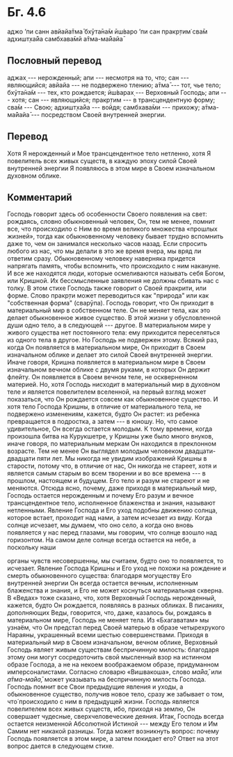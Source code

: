# Бг. 4.6
аджо ’пи санн авйайа̄тма̄
бхӯта̄на̄м ӣш́варо ’пи сан
пракр̣тим̇ сва̄м адхишт̣ха̄йа
самбхава̄мй а̄тма-ма̄йайа̄
## Пословный перевод

аджах̣ --- нерожденный; апи --- несмотря на то, что; сан --- являющийся;
авйайа --- не подвержено тлению; а̄тма̄ --- тот, чье тело; бхӯта̄на̄м ---
тех, кто рождается; ӣш́варах̣ --- Верховный Господь; апи --- хотя; сан ---
являющийся; пракр̣тим --- в трансцендентную форму; сва̄м --- Свою;
адхишт̣ха̄йа --- войдя; самбхава̄ми --- прихожу; а̄тма-ма̄йайа̄ ---
посредством Своей внутренней энергии.

## Перевод

Хотя Я нерожденный и Мое трансцендентное тело нетленно, хотя Я
повелитель всех живых существ, в каждую эпоху силой Своей внутренней
энергии Я появляюсь в этом мире в Своем изначальном духовном облике.

## Комментарий

Господь говорит здесь об особенности Своего появления на свет: рождаясь,
словно обыкновенный человек, Он, тем не менее, помнит все, что
происходило с Ним во время великого множества «прошлых жизней», тогда
как обыкновенному человеку бывает трудно вспомнить даже то, чем он
занимался несколько часов назад. Если спросить любого из нас, что мы
делали в это же время вчера, мы вряд ли ответим сразу. Обыкновенному
человеку наверняка придется напрягать память, чтобы вспомнить, что
происходило с ним накануне. И все же находятся люди, которые
осмеливаются называть себя Богом, или Кришной. Их бессмысленные
заявления не должны сбивать нас с толку. В этом стихе Господь также
говорит о Своей пракрити, или форме. Слово пракр̣ти может переводиться
как "природа" или как "собственная форма" (сварӯпа). Господь говорит,
что Он приходит в материальный мир в собственном теле. Он не меняет
тела, как это делает обыкновенное живое существо. В этой жизни у
обусловленной души одно тело, а в следующей --- другое. В материальном
мире у живого существа нет постоянного тела: ему приходится переселяться
из одного тела в другое. Но Господь не подвержен этому. Всякий раз,
когда Он появляется в материальном мире, Он приходит в Своем изначальном
облике и делает это силой Своей внутренней энергии. Иначе говоря, Кришна
появляется в материальном мире в Своем изначальном вечном облике с двумя
руками, в которых Он держит флейту. Он появляется в Своем вечном теле,
не оскверненном материей. Но, хотя Господь нисходит в материальный мир в
духовном теле и является повелителем вселенной, на первый взгляд может
показаться, что Он рождается совсем как обыкновенное существо. И хотя
тело Господа Кришны, в отличие от материального тела, не подвержено
изменениям, кажется, будто Он растет: из ребенка превращается в
подростка, а затем --- в юношу. Но, что самое удивительное, Он всегда
остается молодым. К тому времени, когда произошла битва на Курукшетре, у
Кришны уже было много внуков, иначе говоря, по материальным меркам Он
находился в преклонном возрасте. Тем не менее Он выглядел молодым
человеком двадцати-двадцати пяти лет. Мы никогда не увидим изображений
Кришны в старости, потому что, в отличие от нас, Он никогда не стареет,
хотя и является самым старым во всем творении и во все времена --- в
прошлом, настоящем и будущем. Его тело и разум не стареют и не меняются.
Отсюда ясно, почему, даже приходя в материальный мир, Господь остается
нерожденным и почему Его разум и вечное трансцендентное тело,
исполненное блаженства и знания, называют нетленными. Явление Господа и
Его уход подобны движению солнца, которое встает, проходит над нами, а
затем исчезает из виду. Когда солнце исчезает, мы думаем, что оно село,
а когда оно вновь появляется у нас перед глазами, мы говорим, что солнце
взошло над горизонтом. На самом деле солнце всегда остается на небе, а
поскольку наши

органы чувств несовершенны, мы считаем, будто оно то появляется, то
исчезает. Явление Господа Кришны и Его уход не похожи на рождение и
смерть обыкновенного существа: благодаря могуществу Его внутренней
энергии Он всегда остается вечным, исполненным блаженства и знания, и
Его не может коснуться материальная скверна. В «Ведах» тоже сказано,
что, хотя Верховный Господь нерожденный, кажется, будто Он рождается,
появляясь в разных обликах. В писаниях, дополняющих Веды, говорится,
что, даже, казалось бы, рождаясь в материальном мире, Господь не меняет
тела. Из «Бхагаватам» мы узнаём, что Он предстал перед Своей матерью в
образе четырехрукого Нараяны, украшенный всеми шестью совершенствами.
Приходя в материальный мир в Своем изначальном, вечном облике, Верховный
Господь являет живым существам беспричинную милость: благодаря этому они
могут сосредоточить свой мысленный взор на истинном образе Господа, а не
на некоем воображаемом образе, придуманном имперсоналистами. Согласно
словарю «Вишвакоша», слово *ма̄йа̄,* или *а̄тма-ма̄йа̄,* может указывать на
беспричинную милость Господа. Господь помнит все Свои предыдущие явления
и уходы, а обыкновенное существо, получив новое тело, сразу же забывает
о том, что́ происходило с ним в предыдущей жизни. Господь является
повелителем всех живых существ, ибо, приходя на землю, Он совершает
чудесные, сверхчеловеческие деяния. Итак, Господь всегда остается
неизменной Абсолютной Истиной --- между Его телом и Им Самим нет никакой
разницы. Тогда может возникнуть вопрос: почему Господь появляется в этом
мире, а затем покидает его? Ответ на этот вопрос дается в следующем
стихе.

